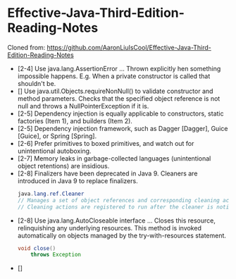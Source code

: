 # Effective-Java-Third-Edition-Reading-Notes
Cloned from: https://github.com/AaronLiuIsCool/Effective-Java-Third-Edition-Reading-Notes

* [2-4] Use java.lang.AssertionError ...  Thrown explicitly hen something impossible happens.
    E.g. When a private constructor is called that shouldn't be.
* [] Use java.util.Objects.requireNonNull() to validate constructor and method parameters.
    Checks that the specified object reference is not null and throws a NullPointerException if it is.
* [2-5] Dependency injection is equally applicable to constructors, static factories (Item 1), and builders (Item 2).
* [2-5] Dependency injection framework, such as Dagger [Dagger], Guice [Guice], or Spring [Spring].
* [2-6] Prefer primitives to boxed primitives, and watch out for unintentional autoboxing.
* [2-7] Memory leaks in garbage-collected languages (unintentional object retentions) are insidious.
* [2-8] Finalizers have been deprecated in Java 9.  Cleaners are introduced in Java 9 to replace finalizers.
    ```java
    java.lang.ref.Cleaner
    // Manages a set of object references and corresponding cleaning actions.  
    // Cleaning actions are registered to run after the cleaner is notified that the object has become phantom reachable. 
    ```
* [2-8] Use java.lang.AutoCloseable interface ...
    Closes this resource, relinquishing any underlying resources. This method is invoked automatically on objects managed by the try-with-resources statement.  
    ```java
    void close()
        throws Exception
    ```
* []  